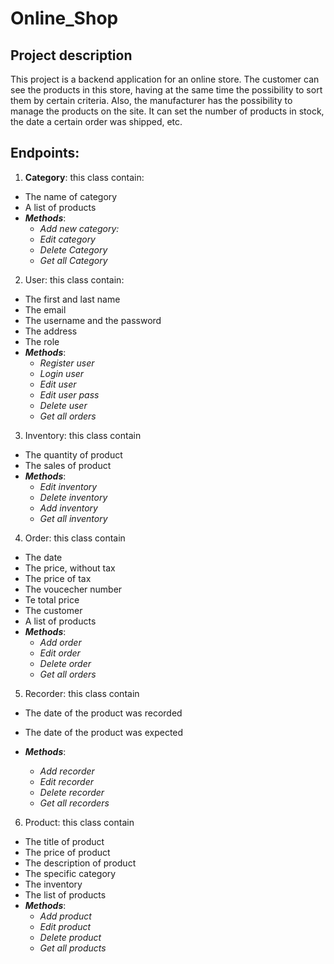 # Online_Shop


## Project description
This project is a backend application for an online store. The customer can see the products in this store, having at the same time the possibility to sort them by certain criteria. Also, the manufacturer has the possibility to manage the products on the site. It can set the number of products in stock, the date a certain order was shipped, etc.

## Endpoints:

1. **Category**: this class contain:
- The name of category
- A list of products
- ***Methods***:
   - *Add new category:* 
   - *Edit category*
   - *Delete Category*
   - *Get all Category*

2. User: this class contain:
- The first and last name
- The email
- The username and the password
- The address
- The role
- ***Methods***:
   - *Register user*
   - *Login user*
   - *Edit user*
   - *Edit user pass*
   - *Delete user*
   - *Get all orders*

3. Inventory: this class contain
- The quantity of product
- The sales of product
- ***Methods***:
   - *Edit inventory*
   - *Delete inventory*
   - *Add inventory*
   - *Get all inventory*
 
 
4. Order: this class contain
- The date
- The price, without tax
- The price of tax
- The voucecher number
- Te total price
- The customer
- A list of products
- ***Methods***:
   - *Add order*
   - *Edit order*
   - *Delete order*
   - *Get all orders*
 

5. Recorder: this class contain
- The date of the product was recorded
- The date of the product was expected

- ***Methods***:
   - *Add recorder*
   - *Edit recorder*
   - *Delete recorder*
   - *Get all recorders*

6. Product: this class contain
- The title of product
- The price of product
- The description of product
- The specific category
- The inventory
- The list of products
- ***Methods***:
   - *Add product*
   - *Edit product*
   - *Delete product*
   - *Get all products*
 

